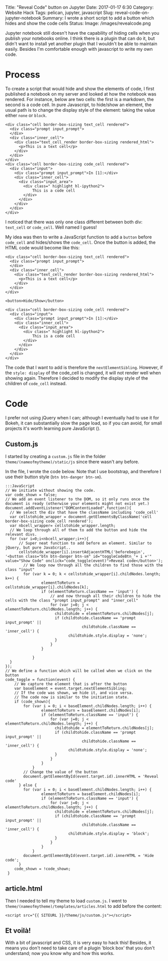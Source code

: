 Title: "Reveal Code" button on Jupyter
Date: 2017-01-17 6:30
Category: Website Hack
Tags: pelican, jupyter, javascript
Slug: reveal-code-on-jupyter-notebook
Summary: I wrote a short script to add a button which hides and show the code cells
Status:
Image: /images/revealcode.png

Jupyter notebook still doesn't have the capability of hiding cells when you publish your notebooks online. I think there is a plugin that can do it, but didn't want to install yet another plugin that I wouldn't be able to maintain easily. Besides I'm comfortable enough with javascript to write my own code.

# Process

To create a script that would hide and show the elements of code, I first published a notebook on my server and looked at how the notebook was rendered. For instance, below are two cells: the first is a markdown, the second is a code cell. In pure Javascript, to hide/show an element, the usual path is to change the display style of the element: taking the value either `none` or `block`.

```
<div class="cell border-box-sizing text_cell rendered">
  <div class="prompt input_prompt">
  </div>
  <div class="inner_cell">
    <div class="text_cell_render border-box-sizing rendered_html">
      <p>This is a text cell</p>
    </div>
  </div>
</div>
<div class="cell border-box-sizing code_cell rendered">
  <div class="input">
    <div class="prompt input_prompt">In [1]:</div>
    <div class="inner_cell">
      <div class="input_area">
        <div class=" highlight hl-ipython2">
        	This is a code cell
        </div>
      </div>
    </div>
  </div>
</div>

```

I noticed that there was only one class different between both div: `text_cell` or `code_cell`. Well named I guess! 

My idea was then to write a JavaScript function to add a `button` before `code_cell` and hides/shows the `code_cell`. Once the button is added, the HTML code would become like this:

```
<div class="cell border-box-sizing text_cell rendered">
  <div class="prompt input_prompt">
  </div>
  <div class="inner_cell">
    <div class="text_cell_render border-box-sizing rendered_html">
      <p>This is a text cell</p>
    </div>
  </div>
</div>

<button>Hide/Show</button>

<div class="cell border-box-sizing code_cell rendered">
  <div class="input">
    <div class="prompt input_prompt">In [1]:</div>
    <div class="inner_cell">
      <div class="input_area">
        <div class=" highlight hl-ipython2">
        	This is a code cell
        </div>
      </div>
    </div>
  </div>
</div>

```

The code that I want to add is therefore the `nextElementSibling`. However, if the `style: display` of the code_cell is changed, it will not render well when showing again. Therefore I decided to modify the display style of the children of `code_cell` instead. 

# Code

I prefer not using jQuery when I can; although I eventually had to use it for Bokeh, it can substantially slow the page load, so if you can avoid, for small projects it's worth learning pure JavaScript ().

## Custom.js

I started by creating a `custom.js` file in the folder `theme/(nameofmytheme)/static/js` since there wasn't any before. 

In the file, I wrote the code below. Note that I use bootstrap, and therefore I use their button style (`btn btn-danger btn-sm`).

	:::JavaScript
	// We initiate without showing the code.
	var code_shown = false;
	// We add an event listener to the DOM, so it only runs once the document is ready (otherwise your elements might not exist yet.)
	document.addEventListener("DOMContentLoaded",function(){
	  // We select the div that have the className including 'code_cell'
	  var cellstohide_wrapper = document.getElementsByClassName('cell border-box-sizing code_cell rendered');
	  var nbcell_wrapper= cellstohide_wrapper.length;
	  // We loop through all of them to add the button and hide the relevant divs.
	  for (var i=0;i<nbcell_wrapper;i++){
	  	  // Super neat function to add before an element. Similar to jQuery, but pure JavaScript..
	      cellstohide_wrapper[i].insertAdjacentHTML('beforebegin', '<button class="btn btn-danger btn-sm" id="toggleCodeBtn_'+ i +'" value="Show Code" onclick="code_toggle(event)">Reveal code</button>');
	        // We loop now through all the children to find those with the class "input"
	        for (var k = 0; k < cellstohide_wrapper[i].childNodes.length; k++) {
	                elementToReturn = cellstohide_wrapper[i].childNodes[k];
	                if (elementToReturn.className == 'input') {
	                	// and now through all their children to hide the cells with the class "prompt input_prompt" and "inner_cell"
	                    for (var j=0; j < elementToReturn.childNodes.length; j++) {
	                      childtohide = elementToReturn.childNodes[j];
	                      if (childtohide.className == 'prompt input_prompt' || 
	                                  childtohide.className == 'inner_cell') {
	                            childtohide.style.display = 'none';
	                      }
	                    }
	                }

	            }
	  }
	});
	// We define a function which will be called when we click on the button
	code_toggle = function(event) {
		// We capture the element that is after the button
	    var baseElement = event.target.nextElementSibling;
	    // If the code was shown, we hide it, and vice versa.
	    // The code now is similar to the initiation state.
	    if (code_shown){
	        for (var i = 0; i < baseElement.childNodes.length; i++) {
	                elementToReturn = baseElement.childNodes[i];
	                if (elementToReturn.className == 'input') {
	                    for (var j=0; j < elementToReturn.childNodes.length; j++) {
	                      childtohide = elementToReturn.childNodes[j];
	                      if (childtohide.className == 'prompt input_prompt' || 
	                                  childtohide.className == 'inner_cell') {
	                            childtohide.style.display = 'none';
	                      }
	                    }
	                }
	            }
	        // Change the value of the button
	        document.getElementById(event.target.id).innerHTML = 'Reveal code'
	      } else {
	        for (var i = 0; i < baseElement.childNodes.length; i++) {
	                elementToReturn = baseElement.childNodes[i];
	                if (elementToReturn.className == 'input') {
	                    for (var j=0; j < elementToReturn.childNodes.length; j++) {
	                      childtohide = elementToReturn.childNodes[j];
	                      if (childtohide.className == 'prompt input_prompt' || 
	                                  childtohide.className == 'inner_cell') {
	                            childtohide.style.display = 'block';
	                      }
	                    }
	                }
	            }
	        document.getElementById(event.target.id).innerHTML = 'Hide code';
	      }
		code_shown = !code_shown;
	 }


## article.html

Then I needed to tell my theme to load `custom.js`. I went to `theme/(nameofmytheme)/templates/articles.html` to add before the content:

```
<script src="{{ SITEURL }}/theme/js/custom.js"></script>
```

## Et voilà! 

With a bit of javascript and CSS, it is very easy to hack this! Besides, it means you don't need to take care of a plugin 'block box' that you don't understand; now you know why and how this works.
